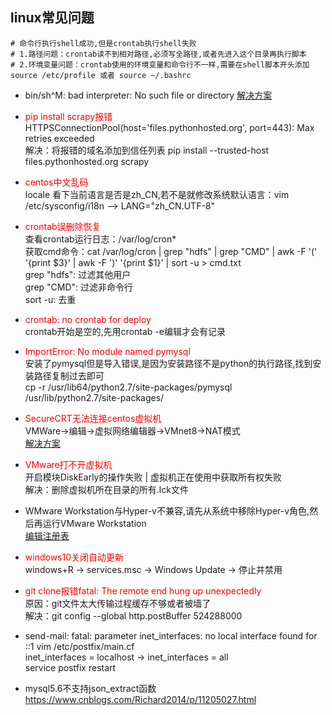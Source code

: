 ## linux常见问题
```shell
# 命令行执行shell成功,但是crontab执行shell失败
# 1.路径问题：crontab读不到相对路径,必须写全路径,或者先进入这个目录再执行脚本  
# 2.环境变量问题：crontab使用的环境变量和命令行不一样,需要在shell脚本开头添加 source /etc/profile 或者 source ~/.bashrc
```

- bin/sh^M: bad interpreter: No such file or directory
[解决方案](https://www.cnblogs.com/felixzh/p/6108345.html)

- <font color=red>pip install scrapy报错</font>  
HTTPSConnectionPool(host='files.pythonhosted.org', port=443): Max retries exceeded  
解决：将报错的域名添加到信任列表
pip install --trusted-host files.pythonhosted.org scrapy

- <font color=red>centos中文乱码</font>  
locale 看下当前语言是否是zh_CN,若不是就修改系统默认语言：vim /etc/sysconfig/i18n --> LANG="zh_CN.UTF-8"

- <font color=red>crontab误删除恢复</font>  
查看crontab运行日志：/var/log/cron*  
获取cmd命令：cat /var/log/cron | grep "hdfs" | grep "CMD" | awk -F '(' '{print $3}' | awk -F ')' '{print $1}' | sort -u > cmd.txt  
grep "hdfs": 过滤其他用户  
grep "CMD": 过滤非命令行  
sort -u: 去重

- <font color=red>crontab: no crontab for deploy</font>  
crontab开始是空的,先用crontab -e编辑才会有记录

- <font color=red>ImportError: No module named pymysql</font>  
安装了pymysql但是导入错误,是因为安装路径不是python的执行路径,找到安装路径复制过去即可  
cp -r /usr/lib64/python2.7/site-packages/pymysql /usr/lib/python2.7/site-packages/

- <font color=red>SecureCRT无法连接centos虚拟机</font>  
VMWare->编辑->虚拟网络编辑器->VMnet8->NAT模式  
[解决方案](https://blog.csdn.net/r1142/article/details/81000966)

- <font color=red>VMware打不开虚拟机</font>  
开启模块DiskEarly的操作失败 | 虚拟机正在使用中获取所有权失败  
解决：删除虚拟机所在目录的所有.lck文件

- WMware Workstation与Hyper-v不兼容,请先从系统中移除Hyper-v角色,然后再运行VMware Workstation  
[编辑注册表](https://www.jianshu.com/p/fbab3c16f481)

- <font color=red>windows10关闭自动更新</font>  
windows+R -> services.msc -> Windows Update -> 停止并禁用

- <font color=red>git clone报错fatal: The remote end hung up unexpectedly</font>  
原因：git文件太大传输过程缓存不够或者被墙了  
解决：git config --global http.postBuffer 524288000

- send-mail: fatal: parameter inet_interfaces: no local interface found for ::1
vim  /etc/postfix/main.cf  
inet_interfaces = localhost -> inet_interfaces = all  
service postfix restart

- mysql5.6不支持json_extract函数
https://www.cnblogs.com/Richard2014/p/11205027.html